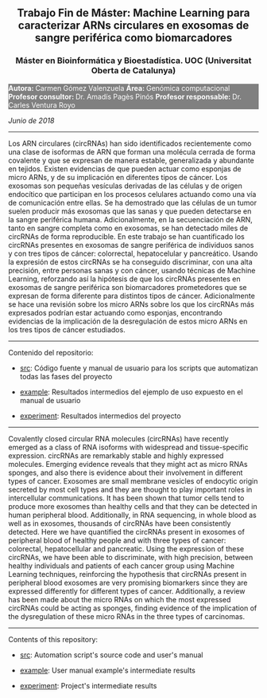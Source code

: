 <center>
<h2>Trabajo Fin de Máster: Machine Learning para caracterizar ARNs circulares en exosomas de sangre periférica como biomarcadores</h2>
<h3>Máster en Bioinformática y Bioestadística. UOC (Universitat Oberta de Catalunya)</h3>
</center>

<p style="background-color:grey; color:white">
<b>Autora: </b> Carmen Gómez Valenzuela     
<b>Área: </b> Genómica computacional     
<b>Profesor consultor: </b> Dr. Amadís Pagès Pinós    
<b>Profesor responsable: </b> Dr. Carles Ventura Royo     

<i>Junio de 2018</i>
</p>
<hr/>

Los ARN circulares (circRNAs) han sido identificados recientemente como una clase de isoformas de ARN que forman una molécula cerrada de forma covalente y que se expresan de manera estable, generalizada y abundante en tejidos. Existen evidencias de que pueden actuar como esponjas de micro ARNs, y de su implicación en diferentes tipos de cáncer. Los exosomas son pequeñas vesículas derivadas de las células y de origen endocítico que participan en los procesos celulares actuando como una vía de comunicación entre ellas. Se ha demostrado que las células de un tumor suelen producir más exosomas que las sanas y que pueden detectarse en la sangre periférica humana. Adicionalmente, en la secuenciación de ARN, tanto en sangre completa como en exosomas, se han detectado miles de circRNAs de forma reproducible. En este trabajo se han cuantificado los circRNAs presentes en exosomas de sangre periférica de individuos sanos y con tres tipos de cáncer: colorrectal, hepatocelular y pancreático. Usando la expresión de estos circRNAs se ha conseguido discriminar, con una alta precisión, entre personas sanas y con cáncer, usando técnicas de Machine Learning, reforzando así la hipótesis de que los circRNAs presentes en exosomas de sangre periférica son biomarcadores prometedores que se expresan de forma diferente para distintos tipos de cáncer. Adicionalmente se hace una revisión sobre los micro ARNs sobre los que los circRNAs más expresados podrían estar actuando como esponjas, encontrando evidencias de la implicación de la desregulación de estos micro ARNs en los tres tipos de cáncer estudiados.

<hr/>

Contenido del repositorio:              

- [src](https://github.com/carmengmz/circRNA/tree/master/src): Código fuente y manual de usuario para los scripts que automatizan todas las fases del proyecto    

- [example](https://github.com/carmengmz/circRNA/tree/master/example): Resultados intermedios del ejemplo de uso expuesto en el manual de usuario 
          
- [experiment](https://github.com/carmengmz/circRNA/tree/master/experiment/): Resultados intermedios del proyecto
          
<hr/>

Covalently closed circular RNA molecules (circRNAs) have recently emerged as a class of RNA isoforms with widespread and tissue-specific expression. circRNAs are remarkably stable and highly expressed molecules. Emerging evidence reveals that they might act as micro RNAs sponges, and also there is evidence about their involvement in different types of cancer. Exosomes are small membrane vesicles of endocytic origin secreted by most cell types and they are thought to play important roles in intercellular communications. It has been shown that tumor cells tend to produce more exosomes than healthy cells and that they can be detected in human peripheral blood. Additionally, in RNA sequencing, in whole blood as well as in exosomes, thousands of circRNAs have been consistently detected. Here we have quantified the circRNAs present in exosomes of peripheral blood of healthy people and with three types of cancer: colorectal, hepatocellular and pancreatic. Using the expression of these circRNAs, we have been able to discriminate, with high precision, between healthy individuals and patients of each cancer group using Machine Learning techniques, reinforcing the hypothesis that circRNAs present in peripheral blood exosomes are very promising biomarkers since they are expressed differently for different types of cancer. Additionally, a review has been made about the micro RNAs on which the most expressed circRNAs could be acting as sponges, finding evidence of the implication of the dysregulation of these micro RNAs in the three types of carcinomas.

<hr/>

Contents of this repository:              

- [src](https://github.com/carmengmz/circRNA/tree/master/src): Automation script's source code and user's manual 

- [example](https://github.com/carmengmz/circRNA/tree/master/example): User manual example's intermediate results
          
- [experiment](https://github.com/carmengmz/circRNA/tree/master/experiment/): Project's intermediate results
          
      
